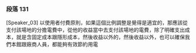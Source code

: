 ### 段落 131

[Speaker_03] 以使用者付費原則，如果這個比例調整是覺得是適宜的，那應該從支付該場地的分擔電費中，從他的收益當中去支付該場地的電費，除了明確支出成本，就是含固定成本跟隱形成本，然後收益以外的，然後收益以外，也可以確保我們本館跟廠商人員，都能夠有效節約用電